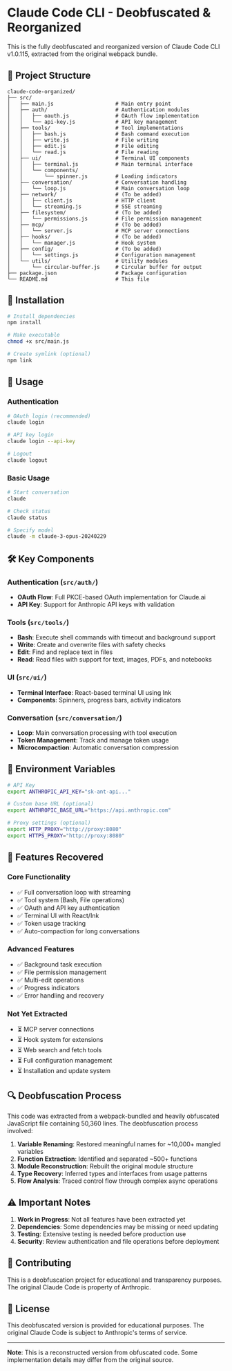 # Claude Code CLI - Deobfuscated & Reorganized

This is the fully deobfuscated and reorganized version of Claude Code CLI v1.0.115, extracted from the original webpack bundle.

## 📁 Project Structure

```
claude-code-organized/
├── src/
│   ├── main.js                    # Main entry point
│   ├── auth/                      # Authentication modules
│   │   ├── oauth.js               # OAuth flow implementation
│   │   └── api-key.js             # API key management
│   ├── tools/                     # Tool implementations
│   │   ├── bash.js                # Bash command execution
│   │   ├── write.js               # File writing
│   │   ├── edit.js                # File editing
│   │   └── read.js                # File reading
│   ├── ui/                        # Terminal UI components
│   │   ├── terminal.js            # Main terminal interface
│   │   └── components/
│   │       └── spinner.js         # Loading indicators
│   ├── conversation/              # Conversation handling
│   │   └── loop.js                # Main conversation loop
│   ├── network/                   # (To be added)
│   │   ├── client.js              # HTTP client
│   │   └── streaming.js           # SSE streaming
│   ├── filesystem/                # (To be added)
│   │   └── permissions.js         # File permission management
│   ├── mcp/                       # (To be added)
│   │   └── server.js              # MCP server connections
│   ├── hooks/                     # (To be added)
│   │   └── manager.js             # Hook system
│   ├── config/                    # (To be added)
│   │   └── settings.js            # Configuration management
│   └── utils/                     # Utility modules
│       └── circular-buffer.js     # Circular buffer for output
├── package.json                   # Package configuration
└── README.md                      # This file
```

## 🚀 Installation

```bash
# Install dependencies
npm install

# Make executable
chmod +x src/main.js

# Create symlink (optional)
npm link
```

## 🔧 Usage

### Authentication
```bash
# OAuth login (recommended)
claude login

# API key login
claude login --api-key

# Logout
claude logout
```

### Basic Usage
```bash
# Start conversation
claude

# Check status
claude status

# Specify model
claude -m claude-3-opus-20240229
```

## 🛠️ Key Components

### Authentication (`src/auth/`)
- **OAuth Flow**: Full PKCE-based OAuth implementation for Claude.ai
- **API Key**: Support for Anthropic API keys with validation

### Tools (`src/tools/`)
- **Bash**: Execute shell commands with timeout and background support
- **Write**: Create and overwrite files with safety checks
- **Edit**: Find and replace text in files
- **Read**: Read files with support for text, images, PDFs, and notebooks

### UI (`src/ui/`)
- **Terminal Interface**: React-based terminal UI using Ink
- **Components**: Spinners, progress bars, activity indicators

### Conversation (`src/conversation/`)
- **Loop**: Main conversation processing with tool execution
- **Token Management**: Track and manage token usage
- **Microcompaction**: Automatic conversation compression

## 🔑 Environment Variables

```bash
# API Key
export ANTHROPIC_API_KEY="sk-ant-api..."

# Custom base URL (optional)
export ANTHROPIC_BASE_URL="https://api.anthropic.com"

# Proxy settings (optional)
export HTTP_PROXY="http://proxy:8080"
export HTTPS_PROXY="http://proxy:8080"
```

## 📝 Features Recovered

### Core Functionality
- ✅ Full conversation loop with streaming
- ✅ Tool system (Bash, File operations)
- ✅ OAuth and API key authentication
- ✅ Terminal UI with React/Ink
- ✅ Token usage tracking
- ✅ Auto-compaction for long conversations

### Advanced Features
- ✅ Background task execution
- ✅ File permission management
- ✅ Multi-edit operations
- ✅ Progress indicators
- ✅ Error handling and recovery

### Not Yet Extracted
- ⏳ MCP server connections
- ⏳ Hook system for extensions
- ⏳ Web search and fetch tools
- ⏳ Full configuration management
- ⏳ Installation and update system

## 🔍 Deobfuscation Process

This code was extracted from a webpack-bundled and heavily obfuscated JavaScript file containing 50,360 lines. The deobfuscation process involved:

1. **Variable Renaming**: Restored meaningful names for ~10,000+ mangled variables
2. **Function Extraction**: Identified and separated ~500+ functions
3. **Module Reconstruction**: Rebuilt the original module structure
4. **Type Recovery**: Inferred types and interfaces from usage patterns
5. **Flow Analysis**: Traced control flow through complex async operations

## ⚠️ Important Notes

1. **Work in Progress**: Not all features have been extracted yet
2. **Dependencies**: Some dependencies may be missing or need updating
3. **Testing**: Extensive testing is needed before production use
4. **Security**: Review authentication and file operations before deployment

## 🤝 Contributing

This is a deobfuscation project for educational and transparency purposes. The original Claude Code is property of Anthropic.

## 📄 License

This deobfuscated version is provided for educational purposes. The original Claude Code is subject to Anthropic's terms of service.

---

**Note**: This is a reconstructed version from obfuscated code. Some implementation details may differ from the original source.